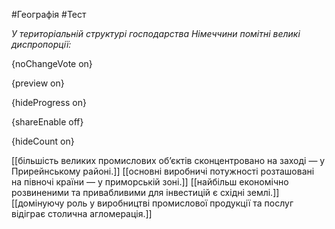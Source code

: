 #Географія #Тест

*У територіальній структурі господарства Німеччини помітні великі диспропорції:*

{noChangeVote on}

{preview on}

{hideProgress on}

{shareEnable off}

{hideCount on}

[[більшість великих промислових об’єктів сконцентровано на заході — у Прирейнському районі.]]
[[основні виробничі потужності розташовані на півночі країни — у приморській зоні.]]
[[найбільш економічно розвиненими та привабливими для інвестицій є східні землі.]]
[[домінуючу роль у виробництві промислової продукції та послуг відіграє столична агломерація.]]
